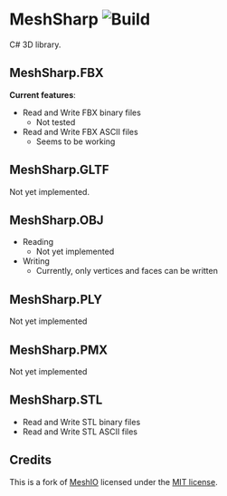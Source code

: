# MeshSharp ![Build](https://img.shields.io/github/workflow/status/ds5678/MeshSharp/Build&Test/master)

C# 3D library.

## MeshSharp.FBX

**Current features**:

* Read and Write FBX binary files
  * Not tested
* Read and Write FBX ASCII files
  * Seems to be working

## MeshSharp.GLTF

Not yet implemented.

## MeshSharp.OBJ

* Reading
  * Not yet implemented
* Writing
  * Currently, only vertices and faces can be written

## MeshSharp.PLY

Not yet implemented

## MeshSharp.PMX

Not yet implemented

## MeshSharp.STL

* Read and Write STL binary files
* Read and Write STL ASCII files


## Credits

This is a fork of [MeshIO](https://github.com/DomCR/MeshIO) licensed under the [MIT license](Licenses/MeshIO.md).